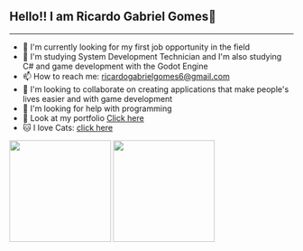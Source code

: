 <div>
  <h2>Hello!! I am Ricardo Gabriel Gomes👋</h2>
  <hr>
  <ul>
    <li>🔭 I'm currently looking for my first job opportunity in the field</li>
    <li>🌱 I'm studying System Development Technician and I'm also studying C# and game development with the Godot Engine</li>
    <li>📫 How to reach me: <a href="mailto:ricardogabrielgomes6@gmail.com">ricardogabrielgomes6@gmail.com</a></li>
    <li>👯 I'm looking to collaborate on creating applications that make people's lives easier and with game development</li>
    <li>🤔 I'm looking for help with programming </li>
    <li>📑 Look at my portfolio 
      <a href="https://riki.rf.gd/" target="_blank" rel="noopener">
        Click here
      </a>
    </li>
    <li>🐱 I love Cats: 
      <a href="http://gatogatogatogatogatogato.rf.gd/index.php" target="_blank" rel="noopener">
        click here
      </a>
    </li>
    <!--
    <li>💬 Ask me about ...</li>
    <li>😄 Pronouns: ...</li>
    <li>⚡ Fun fact: ...</li>
    -->
  </ul>
</div>
<div>
  <img height="180em" src="https://github-readme-stats.vercel.app/api?username=Ricardo13321&show_icons=true&theme=merko" style="max-width: 100%">
  <!--<img height="180em" src="https://github-readme-stats.vercel.app/api/top-langs/?username=Ricardo13321&layout=compact&theme=merko" style="max-width: 100%">-->
  <img height="180em" src="https://github-readme-stats.vercel.app/api/top-langs/?username=Ricardo13321&layout=compact&theme=dark" style="max-width: 100%">
</div>
